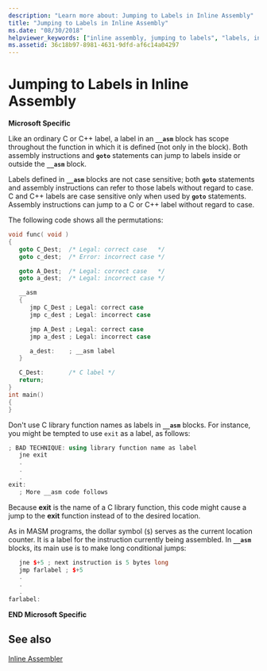 ```yaml
---
description: "Learn more about: Jumping to Labels in Inline Assembly"
title: "Jumping to Labels in Inline Assembly"
ms.date: "08/30/2018"
helpviewer_keywords: ["inline assembly, jumping to labels", "labels, in inline assembly", "__asm keyword [C++], labels", "case sensitivity, labels in inline assembly", "labels, in __asm blocks", "jumping to labels in inline assembly"]
ms.assetid: 36c18b97-8981-4631-9dfd-af6c14a04297
---
```

# Jumping to Labels in Inline Assembly

**Microsoft Specific**

Like an ordinary C or C++ label, a label in an **`__asm`** block has scope throughout the function in which it is defined (not only in the block). Both assembly instructions and **`goto`** statements can jump to labels inside or outside the **`__asm`** block.

Labels defined in **`__asm`** blocks are not case sensitive; both **`goto`** statements and assembly instructions can refer to those labels without regard to case. C and C++ labels are case sensitive only when used by **`goto`** statements. Assembly instructions can jump to a C or C++ label without regard to case.

The following code shows all the permutations:

```cpp
void func( void )
{
   goto C_Dest;  /* Legal: correct case   */
   goto c_dest;  /* Error: incorrect case */

   goto A_Dest;  /* Legal: correct case   */
   goto a_dest;  /* Legal: incorrect case */

   __asm
   {
      jmp C_Dest ; Legal: correct case
      jmp c_dest ; Legal: incorrect case

      jmp A_Dest ; Legal: correct case
      jmp a_dest ; Legal: incorrect case

      a_dest:    ; __asm label
   }

   C_Dest:       /* C label */
   return;
}
int main()
{
}
```

Don't use C library function names as labels in **`__asm`** blocks. For instance, you might be tempted to use `exit` as a label, as follows:

```cpp
; BAD TECHNIQUE: using library function name as label
   jne exit
   .
   .
   .
exit:
   ; More __asm code follows
```

Because **exit** is the name of a C library function, this code might cause a jump to the **exit** function instead of to the desired location.

As in MASM programs, the dollar symbol (`$`) serves as the current location counter. It is a label for the instruction currently being assembled. In **`__asm`** blocks, its main use is to make long conditional jumps:

```cpp
   jne $+5 ; next instruction is 5 bytes long
   jmp farlabel ; $+5
   .
   .
   .
farlabel:
```

**END Microsoft Specific**

## See also

[Inline Assembler](../../assembler/inline/inline-assembler.md)<br/>
